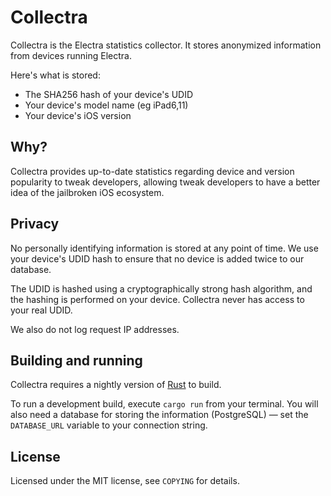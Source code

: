 # Collectra

Collectra is the Electra statistics collector. It stores anonymized information
from devices running Electra.

Here's what is stored:
- The SHA256 hash of your device's UDID
- Your device's model name (eg iPad6,11)
- Your device's iOS version

## Why?

Collectra provides up-to-date statistics regarding device and version
popularity to tweak developers, allowing tweak developers to have a better idea
of the jailbroken iOS ecosystem.

## Privacy

No personally identifying information is stored at any point of time. We use
your device's UDID hash to ensure that no device is added twice to our
database.

The UDID is hashed using a cryptographically strong hash algorithm, and the
hashing is performed on your device. Collectra never has access to your real
UDID.

We also do not log request IP addresses.

## Building and running

Collectra requires a nightly version of [Rust](https://rust-lang.org) to build.

To run a development build, execute `cargo run` from your terminal. You will
also need a database for storing the information (PostgreSQL) — set the
`DATABASE_URL` variable to your connection string.

## License

Licensed under the MIT license, see `COPYING` for details.
